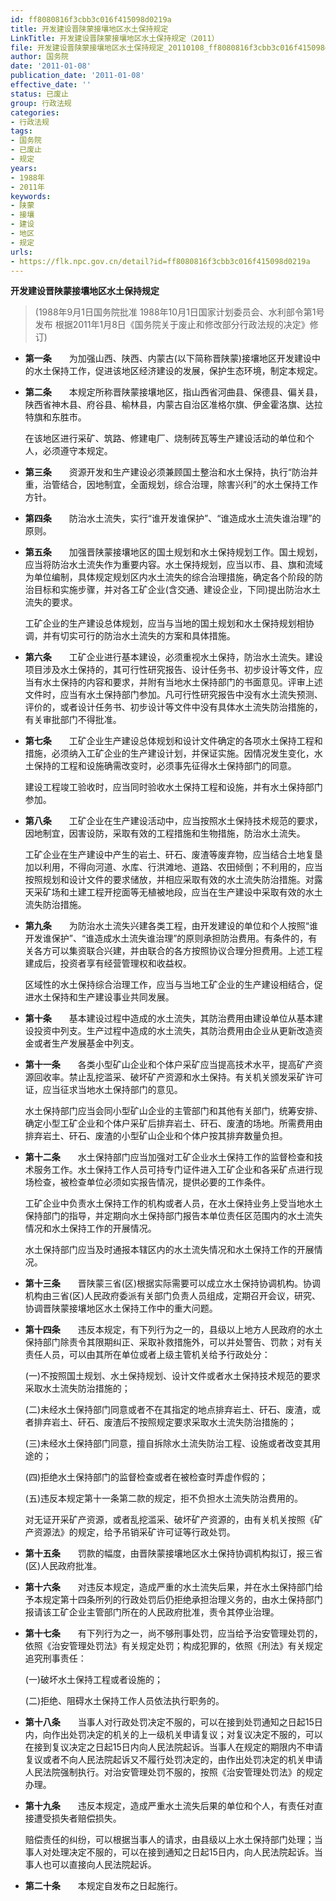 ```yaml
---
id: ff8080816f3cbb3c016f415098d0219a
title: 开发建设晋陕蒙接壤地区水土保持规定
LinkTitle: 开发建设晋陕蒙接壤地区水土保持规定（2011）
file: 开发建设晋陕蒙接壤地区水土保持规定_20110108_ff8080816f3cbb3c016f415098d0219a.docx
author: 国务院
date: '2011-01-08'
publication_date: '2011-01-08'
effective_date: ''
status: 已废止
group: 行政法规
categories:
- 行政法规
tags:
- 国务院
- 已废止
- 规定
years:
- 1988年
- 2011年
keywords:
- 陕蒙
- 接壤
- 建设
- 地区
- 规定
urls:
- https://flk.npc.gov.cn/detail?id=ff8080816f3cbb3c016f415098d0219a
---
```


**开发建设晋陕蒙接壤地区水土保持规定**

> (1988年9月1日国务院批准 1988年10月1日国家计划委员会、水利部令第1号发布 根据2011年1月8日《国务院关于废止和修改部分行政法规的决定》修订)

- **第一条**　　为加强山西、陕西、内蒙古(以下简称晋陕蒙)接壤地区开发建设中的水土保持工作，促进该地区经济建设的发展，保护生态环境，制定本规定。

- **第二条**　　本规定所称晋陕蒙接壤地区，指山西省河曲县、保德县、偏关县，陕西省神木县、府谷县、榆林县，内蒙古自治区准格尔旗、伊金霍洛旗、达拉特旗和东胜市。

  在该地区进行采矿、筑路、修建电厂、烧制砖瓦等生产建设活动的单位和个人，必须遵守本规定。

- **第三条**　　资源开发和生产建设必须兼顾国土整治和水土保持，执行“防治并重，治管结合，因地制宜，全面规划，综合治理，除害兴利”的水土保持工作方针。

- **第四条**　　防治水土流失，实行“谁开发谁保护”、“谁造成水土流失谁治理”的原则。

- **第五条**　　加强晋陕蒙接壤地区的国土规划和水土保持规划工作。国土规划，应当将防治水土流失作为重要内容。水土保持规划，应当以市、县、旗和流域为单位编制，具体规定规划区内水土流失的综合治理措施，确定各个阶段的防治目标和实施步骤，并对各工矿企业(含交通、建设企业，下同)提出防治水土流失的要求。

  工矿企业的生产建设总体规划，应当与当地的国土规划和水土保持规划相协调，并有切实可行的防治水土流失的方案和具体措施。

- **第六条**　　工矿企业进行基本建设，必须重视水土保持，防治水土流失。建设项目涉及水土保持的，其可行性研究报告、设计任务书、初步设计等文件，应当有水土保持的内容和要求，并附有当地水土保持部门的书面意见。评审上述文件时，应当有水土保持部门参加。凡可行性研究报告中没有水土流失预测、评价的，或者设计任务书、初步设计等文件中没有具体水土流失防治措施的，有关审批部门不得批准。

- **第七条**　　工矿企业生产建设总体规划和设计文件确定的各项水土保持工程和措施，必须纳入工矿企业的生产建设计划，并保证实施。因情况发生变化，水土保持的工程和设施确需改变时，必须事先征得水土保持部门的同意。

  建设工程竣工验收时，应当同时验收水土保持工程和设施，并有水土保持部门参加。

- **第八条**　　工矿企业在生产建设活动中，应当按照水土保持技术规范的要求，因地制宜，因害设防，采取有效的工程措施和生物措施，防治水土流失。

  工矿企业在生产建设中产生的岩土、矸石、废渣等废弃物，应当结合土地复垦加以利用，不得向河道、水库、行洪滩地、道路、农田倾倒；不利用的，应当按照规划和设计文件的要求储放，并相应采取有效的水土流失防治措施。对露天采矿场和土建工程开挖面等无植被地段，应当在生产建设中采取有效的水土流失防治措施。

- **第九条**　　为防治水土流失兴建各类工程，由开发建设的单位和个人按照“谁开发谁保护”、“谁造成水土流失谁治理”的原则承担防治费用。有条件的，有关各方可以集资联合兴建，并由联合的各方按照协议合理分担费用。上述工程建成后，投资者享有经营管理权和收益权。

  区域性的水土保持综合治理工作，应当与当地工矿企业的生产建设相结合，促进水土保持和生产建设事业共同发展。

- **第十条**　　基本建设过程中造成的水土流失，其防治费用由建设单位从基本建设投资中列支。生产过程中造成的水土流失，其防治费用由企业从更新改造资金或者生产发展基金中列支。

- **第十一条**　　各类小型矿山企业和个体户采矿应当提高技术水平，提高矿产资源回收率。禁止乱挖滥采、破坏矿产资源和水土保持。有关机关颁发采矿许可证，应当征求当地水土保持部门的意见。

  水土保持部门应当会同小型矿山企业的主管部门和其他有关部门，统筹安排、确定小型工矿企业和个体户采矿后排弃岩土、矸石、废渣的场地。所需费用由排弃岩土、矸石、废渣的小型矿山企业和个体户按其排弃数量负担。

- **第十二条**　　水土保持部门应当加强对工矿企业水土保持工作的监督检查和技术服务工作。水土保持工作人员可持专门证件进入工矿企业和各采矿点进行现场检查，被检查单位必须如实报告情况，提供必要的工作条件。

  工矿企业中负责水土保持工作的机构或者人员，在水土保持业务上受当地水土保持部门的指导，并定期向水土保持部门报告本单位责任区范围内的水土流失情况和水土保持工作的开展情况。

  水土保持部门应当及时通报本辖区内的水土流失情况和水土保持工作的开展情况。

- **第十三条**　　晋陕蒙三省(区)根据实际需要可以成立水土保持协调机构。协调机构由三省(区)人民政府委派有关部门负责人员组成，定期召开会议，研究、协调晋陕蒙接壤地区水土保持工作中的重大问题。

- **第十四条**　　违反本规定，有下列行为之一的，县级以上地方人民政府的水土保持部门除责令其限期纠正、采取补救措施外，可以并处警告、罚款；对有关责任人员，可以由其所在单位或者上级主管机关给予行政处分：

  (一)不按照国土规划、水土保持规划、设计文件或者水土保持技术规范的要求采取水土流失防治措施的；

  (二)未经水土保持部门同意或者不在其指定的地点排弃岩土、矸石、废渣，或者排弃岩土、矸石、废渣后不按照规定要求采取水土流失防治措施的；

  (三)未经水土保持部门同意，擅自拆除水土流失防治工程、设施或者改变其用途的；

  (四)拒绝水土保持部门的监督检查或者在被检查时弄虚作假的；

  (五)违反本规定第十一条第二款的规定，拒不负担水土流失防治费用的。

  对无证开采矿产资源，或者乱挖滥采、破坏矿产资源的，由有关机关按照《矿产资源法》的规定，给予吊销采矿许可证等行政处罚。

- **第十五条**　　罚款的幅度，由晋陕蒙接壤地区水土保持协调机构拟订，报三省(区)人民政府批准。

- **第十六条**　　对违反本规定，造成严重的水土流失后果，并在水土保持部门给予本规定第十四条所列的行政处罚后仍拒绝承担治理义务的，由水土保持部门报请该工矿企业主管部门所在的人民政府批准，责令其停业治理。

- **第十七条**　　有下列行为之一，尚不够刑事处罚，应当给予治安管理处罚的，依照《治安管理处罚法》有关规定处罚；构成犯罪的，依照《刑法》有关规定追究刑事责任：

  (一)破坏水土保持工程或者设施的；

  (二)拒绝、阻碍水土保持工作人员依法执行职务的。

- **第十八条**　　当事人对行政处罚决定不服的，可以在接到处罚通知之日起15日内，向作出处罚决定的机关的上一级机关申请复议；对复议决定不服的，可以在接到复议决定之日起15日内向人民法院起诉。当事人在规定的期限内不申请复议或者不向人民法院起诉又不履行处罚决定的，由作出处罚决定的机关申请人民法院强制执行。对治安管理处罚不服的，按照《治安管理处罚法》的规定办理。

- **第十九条**　　违反本规定，造成严重水土流失后果的单位和个人，有责任对直接遭受损失者赔偿损失。

  赔偿责任的纠纷，可以根据当事人的请求，由县级以上水土保持部门处理；当事人对处理决定不服的，可以在接到通知之日起15日内，向人民法院起诉。当事人也可以直接向人民法院起诉。

- **第二十条**　　本规定自发布之日起施行。
